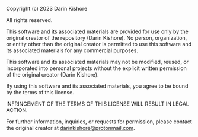 Copyright (c) 2023 Darin Kishore

All rights reserved.

This software and its associated materials are provided for use only by the original creator of the repository (Darin Kishore). No person, organization, or entity other than the original creator is permitted to use this software and its associated materials for any commercial purposes.

This software and its associated materials may not be modified, reused, or incorporated into personal projects without the explicit written permission of the original creator (Darin Kishore).

By using this software and its associated materials, you agree to be bound by the terms of this license.

INFRINGEMENT OF THE TERMS OF THIS LICENSE WILL RESULT IN LEGAL ACTION.

For further information, inquiries, or requests for permission, please contact the original creator at darinkishore@protonmail.com.
